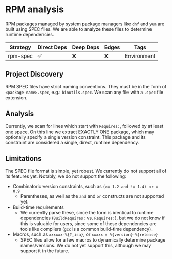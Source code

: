 # RPM analysis

RPM packages managed by system package managers like `dnf` and `yum` are built
using SPEC files.  We are able to analyze these files to determine runtime
dependencies.

| Strategy | Direct Deps | Deep Deps | Edges | Tags         |
| ---      | ---         | ---       | ---   | ---          |
| rpm-spec | ✅          | ❌        | ❌    | Environment  |

## Project Discovery

RPM SPEC files have strict naming conventions.  They must be in the form of
`<package-name>.spec`, e.g.: `binutils.spec`.  We scan any file with a `.spec`
file extension.

## Analysis

Currently, we scan for lines which start with `Requires:`, followed by at
least one space.  On this line we extract EXACTLY ONE package, which may
optionally specify a single version constraint.  This package and its
constraint are considered a single, direct, runtime dependency.

## Limitations

The SPEC file format is simple, yet robust.  We currently do not support all of
its features yet.  Notably, we do not support the following:

* Combinatoric version constraints, such as `(>= 1.2 and != 1.4) or = 0.9`
  * Parentheses, as well as the `and` and `or` constructs are not supported yet.
* Build-time requirements
  * We currently parse these, since the form is identical to runtime dependencies
  (`BuildRequires:` vs. `Requires:`), but we do not know if this is valuable
  for users, since some of these dependencies are tools like compilers (`gcc`
  is a common build-time dependency).
* Macros, such as `xxxxxx-%{?_isa}`, or `xxxxx = %{version}-%{release}`
  * SPEC files allow for a few macros to dynamically determine package names/versions.
    We do not yet support this, although we may support it in the future.
